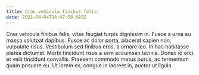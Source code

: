 ```yaml
---
title: Cras vehicula finibus felis
date: 2021-04-04T14:47:59.692Z
---
```

<!--StartFragment-->

Cras vehicula finibus felis, vitae feugiat turpis dignissim in. Fusce a urna eu massa volutpat dapibus. Fusce ac dolor porta, placerat sapien non, vulputate risus. Vestibulum sed finibus eros, a ornare leo. In hac habitasse platea dictumst. Morbi tincidunt risus a sem accumsan lacinia. Donec id orci et velit tincidunt convallis. Praesent commodo metus purus, ac fermentum quam posuere eu. Ut lorem ex, congue in laoreet in, auctor ut ligula.

<!--EndFragment-->